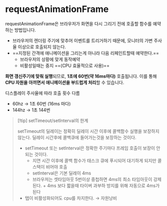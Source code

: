 # requestAnimationFrame
requestAnimationFrame은 브라우저가 화면을 다시 그리기 전에 호출할 함수를 예약하는 방법입니다.

- 브라우저의 렌더링 주기에 맞추어 이벤트를 트리거하기 때문에, 모니터의 가변 주사율 이상으로 호출되지 않는다.
- ==지정된 간격에 애니메이션을 그리는게 아니라 다음 리페인트할때 예약한다.==
	- 브라우저의 상황에 맞게 동작예약
	- 비활성일때는 중지 ==(CPU 효율적으로 사용)==

**화면 갱신주기에 맞춰 실행**되므로, **1초에 60번(약 16ms마다)** 호출됩니다. 이를 통해 **CPU 자원을 아끼면서 애니메이션을 부드럽게 처리**할 수 있습니다.

디스플레이 주사율에 따라 호출 횟수 다름
- 60hz -> 1초 60번 (16ms 마다)
- 144hz -> 1초 144번


>[!tip] setTimeout/setInterval의 한계
>
>setTimeout의 딜레이는 정확히 딜레이 시간 이후에 콜백함수 실행을 보장하지않는다. 딜레이 시간후에 콜백큐에 들어가는것을 보장하는 것이다.
>- setTimeout 또는 setInterval은 정확한 주기마다 프레임 호출이 보장이 안되는 것이다.
>	- 지연 시간 이후에 콜백 함수가 태스크 큐에 푸시되어 대기하게 되지만 콜 스택이 비어야 호출
>	- setInterval은 기본 딜레이 4ms
>	- 브라우저는 셋타임아웃 5번이상 중첩하면 4ms의 최소 타임아웃이 강제된다. + 4ms 보다 짧을때 타이버 과부하 방지를 위해 자동으로 4ms가 된다
>- 탭이 비활성화되어도 cpu를 차지한다. → 자원낭비
